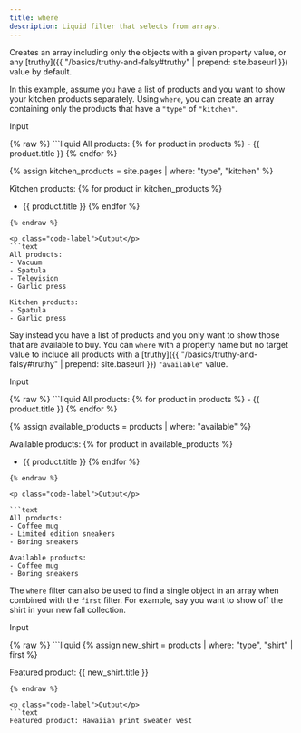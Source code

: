 ```yaml
---
title: where
description: Liquid filter that selects from arrays.
---
```


Creates an array including only the objects with a given property value, or any [truthy]({{ "/basics/truthy-and-falsy#truthy" | prepend: site.baseurl }}) value by default.

In this example, assume you have a list of products and you want to show your kitchen products separately. Using `where`, you can create an array containing only the products that have a `"type"` of `"kitchen"`.

<p class="code-label">Input</p>
{% raw %}
```liquid
All products:
{% for product in products %}
- {{ product.title }}
{% endfor %} 

{% assign kitchen_products = site.pages | where: "type", "kitchen" %}

Kitchen products:
{% for product in kitchen_products %}
- {{ product.title }}
{% endfor %} 
```
{% endraw %}

<p class="code-label">Output</p>
```text
All products:
- Vacuum
- Spatula
- Television
- Garlic press

Kitchen products:
- Spatula
- Garlic press

```

Say instead you have a list of products and you only want to show those that are available to buy. You can `where` with a property name but no target value to include all products with a [truthy]({{ "/basics/truthy-and-falsy#truthy" | prepend: site.baseurl }}) `"available"` value.

<p class="code-label">Input</p>
{% raw %}
```liquid
All products:
{% for product in products %} 
- {{ product.title }}
{% endfor %}

{% assign available_products = products | where: "available" %}

Available products:
{% for product in available_products %} 
- {{ product.title }}
{% endfor %}

```
{% endraw %}

<p class="code-label">Output</p>

```text
All products:
- Coffee mug
- Limited edition sneakers
- Boring sneakers

Available products:
- Coffee mug
- Boring sneakers

```


The `where` filter can also be used to find a single object in an array when combined with the `first` filter. For example, say you want to show off the shirt in your new fall collection.

<p class="code-label">Input</p>
{% raw %}
```liquid
{% assign new_shirt = products | where: "type", "shirt" | first %}

Featured product: {{ new_shirt.title }}
```
{% endraw %}

<p class="code-label">Output</p>
```text
Featured product: Hawaiian print sweater vest
```